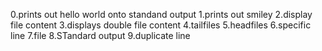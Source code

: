 0.prints out hello world onto standand output
1.prints out smiley
2.display file content
3.displays double file content
4.tailfiles
5.headfiles
6.specific line
7.file
8.STandard output
9.duplicate line
